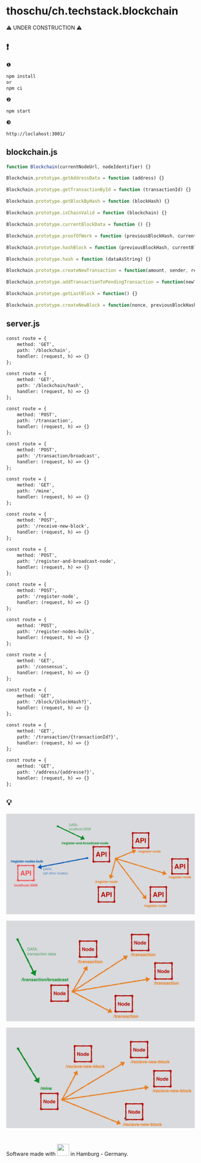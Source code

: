 # thoschu/ch.techstack.blockchain

⚠️ UNDER CONSTRUCTION ⚠️

## ❗ 

❶
```
npm install 
or
npm ci
```

❷
```
npm start
```

❸
```
http://loclahost:3001/
```

## blockchain.js

```javascript
function Blockchain(currentNodeUrl, nodeIdentifier) {}
```

```javascript
Blockchain.prototype.getAddressData = function (address) {}
```

```javascript
Blockchain.prototype.getTransactionById = function (transactionId) {}
```

```javascript
Blockchain.prototype.getBlockByHash = function (blockHash) {}
```

```javascript
Blockchain.prototype.isChainValid = function (blockchain) {}
```

```javascript
Blockchain.prototype.currentBlockData = function () {}
```

```javascript
Blockchain.prototype.proofOfWork = function (previousBlockHash, currentBlockData) {}
```

```javascript
Blockchain.prototype.hashBlock = function (previousBlockHash, currentBlockData, nonce) {}
```

```javascript
Blockchain.prototype.hash = function (dataAsString) {}
```

```javascript
Blockchain.prototype.createNewTransaction = function(amount, sender, recipient) {}
```

```javascript
Blockchain.prototype.addTransactionToPendingTransaction = function(newTransaction) {}
```

```javascript
Blockchain.prototype.getLastBlock = function() {}
```

```javascript
Blockchain.prototype.createNewBlock = function(nonce, previousBlockHash, hash) {}
```

## server.js

```ecmascript 6
const route = {
    method: 'GET',
    path: '/blockchain',
    handler: (request, h) => {}
};
```

```ecmascript 6
const route = {
    method: 'GET',
    path: '/blockchain/hash',
    handler: (request, h) => {}
};
```

```ecmascript 6
const route = {
    method: 'POST',
    path: '/transaction',
    handler: (request, h) => {}
};
```

```ecmascript 6
const route = {   
    method: 'POST',
    path: '/transaction/broadcast',
    handler: (request, h) => {}
};
```

```ecmascript 6
const route = {         
    method: 'GET',
    path: '/mine',
    handler: (request, h) => {}
};
```

```ecmascript 6
const route = {
    method: 'POST',
    path: '/receive-new-block',
    handler: (request, h) => {}
};
```

```ecmascript 6
const route = {
    method: 'POST',
    path: '/register-and-broadcast-node',
    handler: (request, h) => {}
};
```

```ecmascript 6
const route = {
    method: 'POST',
    path: '/register-node',
    handler: (request, h) => {}
};
```

```ecmascript 6
const route = {    
    method: 'POST',
    path: '/register-nodes-bulk',
    handler: (request, h) => {}
};
```

```ecmascript 6
const route = {    
    method: 'GET',
    path: '/consensus',
    handler: (request, h) => {}
};
```

```ecmascript 6
const route = {    
    method: 'GET',
    path: '/block/{blockHash?}',
    handler: (request, h) => {}
};
```

```ecmascript 6
const route = {    
    method: 'GET',
    path: '/transaction/{transactionId?}',
    handler: (request, h) => {}
};
```

```ecmascript 6
const route = {    
    method: 'GET',
    path: '/address/{addresse?}',
    handler: (request, h) => {}
};
```

## 💡

![Network](./assets/blockchain-network-flow.png "Network")

![Transaction](./assets/blockchain-transaction-flow.png "Transaction")

![Mine](./assets/blockchain-mine-flow.png "Mine")

#

Software made with <img src="https://www.thomas-schulte.de/images/made_with_love.gif" width="32" height="32"> in Hamburg - Germany.
